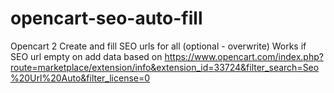 # opencart-seo-auto-fill
Opencart 2 Create and fill SEO urls for all (optional - overwrite)
Works if SEO url empty on add data
based on https://www.opencart.com/index.php?route=marketplace/extension/info&extension_id=33724&filter_search=Seo%20Url%20Auto&filter_license=0
